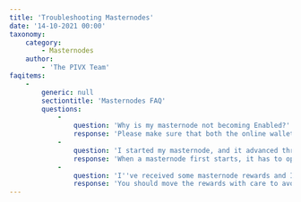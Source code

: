 ```yaml
---
title: 'Troubleshooting Masternodes'
date: '14-10-2021 00:00'
taxonomy:
    category:
        - Masternodes
    author:
        - 'The PIVX Team'
faqitems:
    -
        generic: null
        sectiontitle: 'Masternodes FAQ'
        questions:
            -
                question: 'Why is my masternode not becoming Enabled?'
                response: 'Please make sure that both the online wallet and wallet holding the 10,000 PIV for staking are both running the latest software and updated to the latest block. Out-of-date software and forked blockchains are a common cause.'
            -
                question: 'I started my masternode, and it advanced through the queue to be next (or soon) to pay, yet it doesn''t pay. Why?'
                response: 'When a masternode first starts, it has to operate for a time to qualify for rewards. The qualifying time is approximately three days.'
            -
                question: 'I''ve received some masternode rewards and I want to spend them. How do I do it?'
                response: 'You should move the rewards with care to avoid disrupting the masternode configuration. If you are committing 10,000 PIV using a Ledger hardware wallet, you can use the SPMT tool (made by PIVX developers) to claim the rewards.'
---
```


